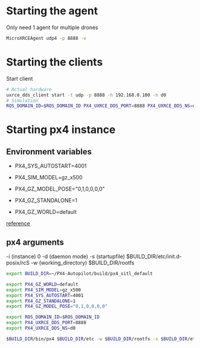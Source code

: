 # Starting the agent
Only need 1 agent for multiple drones

```bash
MicroXRCEAgent udp4 -p 8888 -v
```

# Starting the clients
Start client 

```bash
# Actual hardware
uxrce_dds_client start -t udp -p 8888 -h 192.168.0.100 -n d0
# Simulation
ROS_DOMAIN_ID=$ROS_DOMAIN_ID PX4_UXRCE_DDS_PORT=8888 PX4_UXRCE_DDS_NS=d0 make px4_sitl gz_x500
```

# Starting px4 instance

## Environment variables
- PX4_SYS_AUTOSTART=4001
- PX4_SIM_MODEL=gz_x500
- PX4_GZ_MODEL_POSE="0,1,0,0,0,0"
- PX4_GZ_STANDALONE=1

- PX4_GZ_WORLD=default

[reference](https://docs.px4.io/main/en/sim_gazebo_gz/#usage-configuration-options)

## px4 arguments
-i (instance)
    0
-d (daemon mode)
-s (startupfile)
    $BUILD_DIR/etc/init.d-posix/rcS 
-w (working_directory) 
    $BUILD_DIR/rootfs

```bash
export BUILD_DIR=~/PX4-Autopilot/build/px4_sitl_default

export PX4_GZ_WORLD=default
export PX4_SIM_MODEL=gz_x500
export PX4_SYS_AUTOSTART=4001
export PX4_GZ_STANDALONE=1
export PX4_GZ_MODEL_POSE="0,1,0,0,0,0"

export ROS_DOMAIN_ID=$ROS_DOMAIN_ID
export PX4_UXRCE_DDS_PORT=8888
export PX4_UXRCE_DDS_NS=d0

$BUILD_DIR/bin/px4 $BUILD_DIR/etc -w $BUILD_DIR/rootfs -s $BUILD_DIR/etc/init.d-posix/rcS -i 0 -d
```
